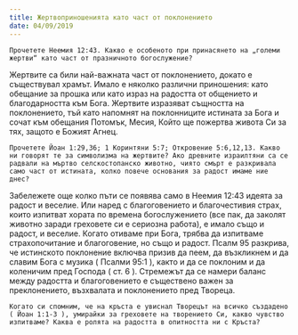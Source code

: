 ```yaml
---
title: Жертвоприношенията като част от поклонението
date: 04/09/2019
---
```


`Прочетете Неемия 12:43. Какво е особеното при принасянето на „големи жертви“ като част от празничното богослужение?`

Жертвите са били най-важната част от поклонението, докато е съществувал храмът. Имало е няколко различни приношения: като обещание за прошка или като израз на радостта от общението и благодарността към Бога. Жертвите изразяват същността на поклонението, тъй като напомнят на поклонниците истината за Бога и сочат към обещания Потомък, Месия, Който ще пожертва живота Си за тях, защото е Божият Агнец.

`Прочетете Йоан 1:29,36; 1 Коринтяни 5:7; Откровение 5:6,12,13. Какво ни говорят те за символизма на жертвите? Ако древните израилтяни са се радвали на мъртво селскостопанско животно, чиято смърт е разкривала само част от истината, колко повече основания за радост имаме ние днес?`

Забележете още колко пъти се появява само в Неемия 12:43 идеята за радост и веселие. Или наред с благоговението и благочестивия страх, които изпитват хората по времена богослужението (все пак, да заколят животно заради греховете си е сериозна работа), е имало също и радост, и веселие. Когато отиваме при Бога, трябва да изпитваме страхопочитание и благоговение, но също и радост. Псалм 95 разкрива, че истинското поклонение включва призив да пеем, да възкликнем и да славим Бога с музика ( Псалми 95:1 ), както и да се поклоним и да коленичим пред Господа ( ст. 6 ). Стремежът да се намери баланс между радостта и благоговението е съществено важен за преклонението, възхвалата и поклонението пред Твореца.

`Когато си спомним, че на кръста е увиснал Творецът на всичко създадено ( Йоан 1:1-3 ), умирайки за греховете на творението Си, какво чувство изпитваме? Каква е ролята на радостта в опитността ни с Кръста?`